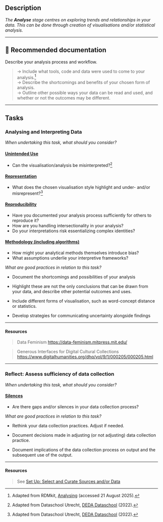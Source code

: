 
## Description
_The **Analyse** stage centres on exploring trends and relationships in your data. This can be done through creation of visualisations and/or statistical analysis._

---

## 📔 Recommended documentation
Describe your analysis process and workflow. <br>
> → Include what tools, code and data were used to come to your analysis.[^1] <br>
> → Describe the shortcomings and benefits of your chosen form of analysis. <br>
> → Outline other possible ways your data can be read and used, and whether or not the outcomes may be different. 

---

## Tasks

### Analysing and Interpreting Data

_When undertaking this task, what should you consider?_

#### [**Unintended Use**](../bias/types/unintended-use.md)

- Can the visualisation/analysis be misinterpreted?[^2]

#### [**Representation**](../bias/types/representation.md)

- What does the chosen visualisation style highlight and under- and/or misrepresent?[^3]

#### [**Reproducibility**](../bias/types/reproducibility.md)

- Have you documented your analysis process sufficiently for others to reproduce it?
- How are you handling intersectionality in your analysis?
- Do your interpretations risk essentializing complex identities?

#### [**Methodology (including algorithms)**](../bias/types/methodology.md)

- How might your analytical methods themselves introduce bias?
- What assumptions underlie your interpretive frameworks?

_What are good practices in relation to this task?_

- Document the shortcomings and possibilities of your analysis

- Highlight these are not the only conclusions that can be drawn from your data, and describe other potential outcomes and uses.

- Include different forms of visualisation, such as word-concept distance or statistics. 

- Develop strategies for communicating uncertainty alongside findings

---

#### Resources
    
> Data Feminism https://data-feminism.mitpress.mit.edu/

> Generous Interfaces for Digital Cultural Collections https://www.digitalhumanities.org/dhq/vol/9/1/000205/000205.html

---

### Reflect: Assess sufficiency of data collection

_When undertaking this task, what should you consider?_

#### [**Silences**](../bias/types/silences.md)

- Are there gaps and/or silences in your data collection process?

_What are good practices in relation to this task?_

- Rethink your data collection practices. Adjust if needed.

- Document decisions made in adjusting (or not adjusting) data collection practice. 

- Document implications of the data collection process on output and the subsequent use of the output.

----

#### Resources
    
> See [Set Up: Select and Curate Sources and/or Data](/bias/lifecycle/collection/#select-and-curate-sources-andor-data)


[^1]: Adapted from RDMkit, [Analysing](https://rdmkit.elixir-europe.org/analysing) (accessed 21 August 2025).
[^2]: Adapted from Dataschool Utrecht, [DEDA Dataschool](https://deda.dataschool.nl/) (2022).
[^3]: Adapted from Dataschool Utrecht, [DEDA Dataschool](https://deda.dataschool.nl/) (2022).